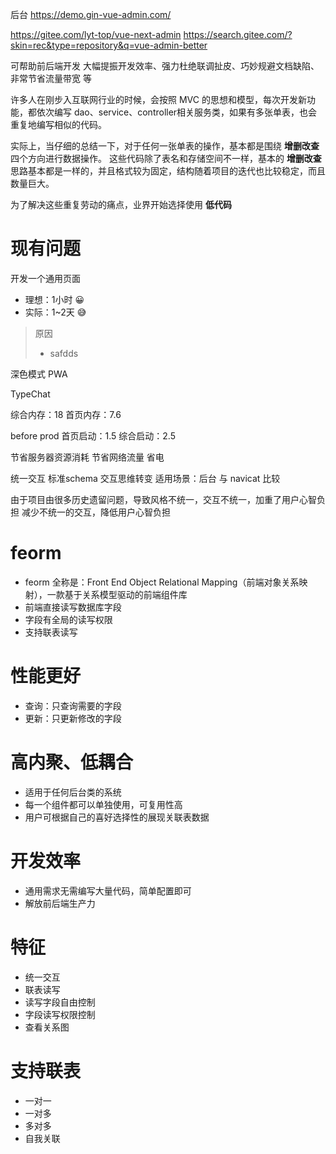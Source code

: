 后台
https://demo.gin-vue-admin.com/

https://gitee.com/lyt-top/vue-next-admin
https://search.gitee.com/?skin=rec&type=repository&q=vue-admin-better

可帮助前后端开发 大幅提振开发效率、强力杜绝联调扯皮、巧妙规避文档缺陷、非常节省流量带宽 等

许多人在刚步入互联网行业的时候，会按照 MVC 的思想和模型，每次开发新功能，都依次编写 dao、service、controller相关服务类，如果有多张单表，也会重复地编写相似的代码。

实际上，当仔细的总结一下，对于任何一张单表的操作，基本都是围绕 **增删改查** 四个方向进行数据操作。
这些代码除了表名和存储空间不一样，基本的 **增删改查** 思路基本都是一样的，并且格式较为固定，结构随着项目的迭代也比较稳定，而且数量巨大。

为了解决这些重复劳动的痛点，业界开始选择使用 **低代码**

# 现有问题

开发一个通用页面

- 理想：1小时 😀
- 实际：1~2天 😅

> 原因
>  - safdds

深色模式
PWA

TypeChat

综合内存：18
首页内存：7.6

before prod
首页启动：1.5
综合启动：2.5

节省服务器资源消耗
节省网络流量
省电

统一交互
标准schema
交互思维转变
适用场景：后台
与 navicat 比较

由于项目由很多历史遗留问题，导致风格不统一，交互不统一，加重了用户心智负担
减少不统一的交互，降低用户心智负担

# feorm

- feorm 全称是：Front End Object Relational Mapping（前端对象关系映射），一款基于关系模型驱动的前端组件库
- 前端直接读写数据库字段
- 字段有全局的读写权限
- 支持联表读写

# 性能更好

- 查询：只查询需要的字段
- 更新：只更新修改的字段

# 高内聚、低耦合

- 适用于任何后台类的系统
- 每一个组件都可以单独使用，可复用性高
- 用户可根据自己的喜好选择性的展现关联表数据

# 开发效率

- 通用需求无需编写大量代码，简单配置即可
- 解放前后端生产力

# 特征

- 统一交互
- 联表读写
- 读写字段自由控制
- 字段读写权限控制
- 查看关系图

# 支持联表

- 一对一
- 一对多
- 多对多
- 自我关联